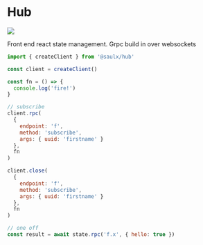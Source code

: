 # Hub

![](https://img.shields.io/badge/code_style-standard-brightgreen.svg)

Front end react state management.
Grpc build in over websockets

```javascript
import { createClient } from '@saulx/hub'

const client = createClient()

const fn = () => {
  console.log('fire!')
}

// subscribe
client.rpc(
  {
    endpoint: 'f',
    method: 'subscribe',
    args: { uuid: 'firstname' }
  },
  fn
)

client.close(
  {
    endpoint: 'f',
    method: 'subscribe',
    args: { uuid: 'firstname' }
  },
  fn
)

// one off
const result = await state.rpc('f.x', { hello: true })
```
